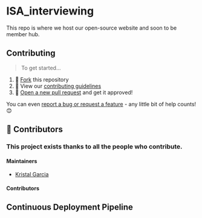 # ISA_interviewing
This repo is where we host our open-source website and soon to be member hub.

## Contributing

> To get started...

1. 🍴 [Fork](https://github.com/KGmajor/YearOne-prep-challenges/fork) this repository
2. 🔨 View our [contributing guidelines](.github/CONTRIBUTING.MD)
3. 🎉 [Open a new pull request](https://github.com/KGmajor/YearOne-prep-challenges/compare) and get it approved!

You can even [report a bug or request a feature](https://github.com/KGmajor/YearOne-prep-challenges/issues/new) - any little bit of help counts! 😊


## 💛️ Contributors

### This project exists thanks to all the **people who contribute**. 

#### Maintainers

- [Kristal Garcia](https://github.com/kgmajor)

#### Contributors


## Continuous Deployment Pipeline



